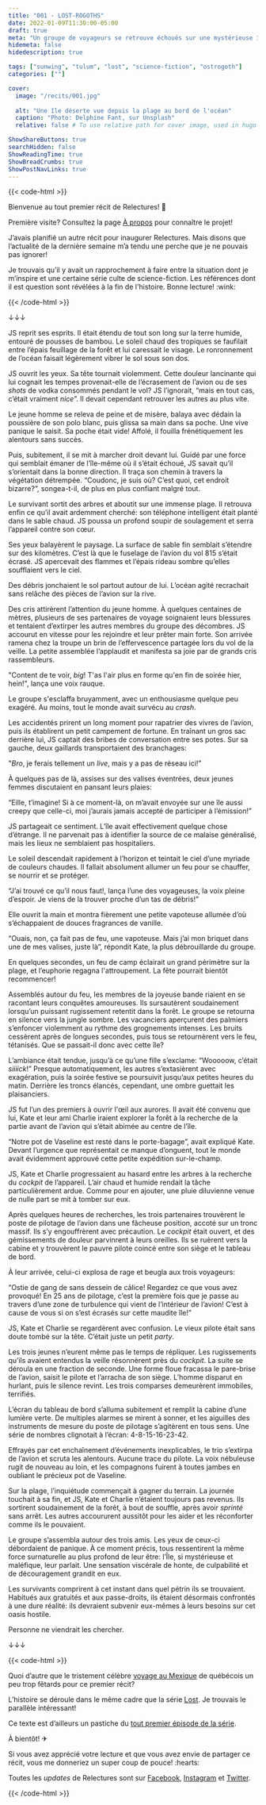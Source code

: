 ```yaml
---
title: "001 - LOST-ROGOTHS"
date: 2022-01-09T11:30:00-05:00
draft: true
meta: "Un groupe de voyageurs se retrouve échoués sur une mystérieuse île tropicale"
hidemeta: false
hidedescription: true

tags: ["sunwing", "tulum", "lost", "science-fiction", "ostrogoth"]
categories: [""]

cover:
  image: "/recits/001.jpg"
  
  alt: "Une île déserte vue depuis la plage au bord de l'océan"
  caption: "Photo: Delphine Fant, sur Unsplash"
  relative: false # To use relative path for cover image, used in hugo Page-bundles

ShowShareButtons: true
searchHidden: false
ShowReadingTime: true
ShowBreadCrumbs: true
ShowPostNavLinks: true
---
```

{{< code-html >}} 
<div class="contexte">
<p>Bienvenue au tout premier récit de Relectures! 🥳</p>

<p>Première visite? Consultez la page <a href="/apropos" target="_blank">À propos</a> pour connaître le projet!</p>

<p>J’avais planifié un autre récit pour inaugurer Relectures. Mais disons que l’actualité de la dernière semaine m’a tendu une perche que je ne pouvais pas ignorer! 

<p>Je trouvais qu’il y avait un rapprochement à faire entre la situation dont je m’inspire et une certaine série culte de science-fiction. Les références dont il est question sont révélées à la fin de l'histoire. Bonne lecture! :wink:</p>
</div>
{{< /code-html >}}

↓↓↓

JS reprit ses esprits. Il était étendu de tout son long sur la terre humide, entouré de pousses de bambou. Le soleil chaud des tropiques se faufilait entre l’épais feuillage de la forêt et lui caressait le visage. Le ronronnement de l’océan faisait légèrement vibrer le sol sous son dos. 

JS ouvrit les yeux. Sa tête tournait violemment. Cette douleur lancinante qui lui cognait les tempes provenait-elle de l’écrasement de l’avion ou de ses _shots_ de vodka consommés pendant le vol? JS l’ignorait, “mais en tout cas, c’était vraiment _nice_”. Il devait cependant retrouver les autres au plus vite.

Le jeune homme se releva de peine et de misère, balaya avec dédain la poussière de son polo blanc, puis glissa sa main dans sa poche. Une vive panique le saisit. Sa poche était vide! Affolé, il fouilla frénétiquement les alentours sans succès. 

Puis, subitement, il se mit à marcher droit devant lui. Guidé par une force qui semblait émaner de l’île-même où il s’était échoué, JS savait qu’il s’orientait dans la bonne direction. Il traça son chemin à travers la végétation détrempée. “Coudonc, je suis où? C’est quoi, cet endroit bizarre?”, songea-t-il, de plus en plus confiant malgré tout.

Le survivant sortit des arbres et aboutit sur une immense plage. Il retrouva enfin ce qu’il avait ardemment cherché: son téléphone intelligent était planté dans le sable chaud. JS poussa un profond soupir de soulagement et serra l’appareil contre son cœur. 

Ses yeux balayèrent le paysage. La surface de sable fin semblait s’étendre sur des kilomètres. C’est là que le fuselage de l’avion du vol 815 s’était écrasé. JS apercevait des flammes et l’épais rideau sombre qu’elles soufflaient vers le ciel.

Des débris jonchaient le sol partout autour de lui. L’océan agité recrachait sans relâche des pièces de l’avion sur la rive.

Des cris attirèrent l’attention du jeune homme. À quelques centaines de mètres, plusieurs de ses partenaires de voyage soignaient leurs blessures et tentaient d’extirper les autres membres du groupe des décombres. JS accourut en vitesse pour les rejoindre et leur prêter main forte. Son arrivée ramena chez la troupe un brin de l’effervescence partagée lors du vol de la veille. La petite assemblée l’applaudit et manifesta sa joie par de grands cris rassembleurs.

"Content de te voir, _big_! T'as l'air plus en forme qu'en fin de soirée hier, hein!", lança une voix rauque.

Le groupe s'esclaffa bruyamment, avec un enthousiasme quelque peu exagéré. Au moins, tout le monde avait survécu au _crash_.

Les accidentés prirent un long moment pour rapatrier des vivres de l’avion, puis ils établirent un petit campement de fortune. En traînant un gros sac derrière lui, JS captait des bribes de conversation entre ses potes. Sur sa gauche, deux gaillards transportaient des branchages:

"_Bro_, je ferais tellement un _live_, mais y a pas de réseau ici!”

À quelques pas de là, assises sur des valises éventrées, deux jeunes femmes discutaient en pansant leurs plaies:

“Eille, t’imagine! Si à ce moment-là, on m’avait envoyée sur une île aussi creepy que celle-ci, moi j’aurais jamais accepté de participer à l’émission!”

JS partageait ce sentiment. L’île avait effectivement quelque chose d’étrange. Il ne parvenait pas à identifier la source de ce malaise généralisé, mais les lieux ne semblaient pas hospitaliers.

Le soleil descendait rapidement à l’horizon et teintait le ciel d’une myriade de couleurs chaudes. Il fallait absolument allumer un feu pour se chauffer, se nourrir et se protéger. 

“J’ai trouvé ce qu’il nous faut!, lança l’une des voyageuses, la voix pleine d’espoir. Je viens de la trouver proche d’un tas de débris!”

Elle ouvrit la main et montra fièrement une petite vapoteuse allumée d’où s’échappaient de douces fragrances de vanille. 

“Ouais, non, ça fait pas de feu, une vapoteuse. Mais j’ai mon briquet dans une de mes valises, juste là”, répondit Kate, la plus débrouillarde du groupe.

En quelques secondes, un feu de camp éclairait un grand périmètre sur la plage, et l’euphorie regagna l'attroupement. La fête pourrait bientôt recommencer!

Assemblés autour du feu, les membres de la joyeuse bande riaient en se racontant leurs conquêtes amoureuses. Ils sursautèrent soudainement lorsqu’un puissant rugissement retentit dans la forêt. Le groupe se retourna en silence vers la jungle sombre. Les vacanciers aperçurent des palmiers s’enfoncer violemment au rythme des grognements intenses. Les bruits cessèrent après de longues secondes, puis tous se retournèrent vers le feu, tétanisés. Que se passait-il donc avec cette île?

L’ambiance était tendue, jusqu’à ce qu’une fille s’exclame: “Wooooow, c’était _siiiick_!” Presque automatiquement, les autres s’extasièrent avec exagération, puis la soirée festive se poursuivit jusqu’aux petites heures du matin. Derrière les troncs élancés, cependant, une ombre guettait les plaisanciers.

JS fut l’un des premiers à ouvrir l'œil aux aurores. Il avait été convenu que lui, Kate et leur ami Charlie iraient explorer la forêt à la recherche de la partie avant de l’avion qui s’était abimée au centre de l’île.

“Notre pot de Vaseline est resté dans le porte-bagage”, avait expliqué Kate. Devant l’urgence que représentait ce manque d’onguent, tout le monde avait évidemment approuvé cette petite expédition sur-le-champ.

JS, Kate et Charlie progressaient au hasard entre les arbres à la recherche du _cockpit_ de l’appareil. L’air chaud et humide rendait la tâche particulièrement ardue. Comme pour en ajouter, une pluie diluvienne venue de nulle part se mit à tomber sur eux.

Après quelques heures de recherches, les trois partenaires trouvèrent le poste de pilotage de l’avion dans une fâcheuse position, accoté sur un tronc massif. Ils s’y engouffrèrent avec précaution. Le _cockpit_ était ouvert, et des gémissements de douleur parvinrent à leurs oreilles. Ils se ruèrent vers la cabine et y trouvèrent le pauvre pilote coincé entre son siège et le tableau de bord.

À leur arrivée, celui-ci explosa de rage et beugla aux trois voyageurs:

“Ostie de gang de sans dessein de câlice! Regardez ce que vous avez provoqué! En 25 ans de pilotage, c’est la première fois que je passe au travers d’une zone de turbulence qui vient de l’intérieur de l’avion! C’est à cause de vous si on s’est écrasés sur cette maudite île!”

JS, Kate et Charlie se regardèrent avec confusion. Le vieux pilote était sans doute tombé sur la tête. C’était juste un petit _party_. 

Les trois jeunes n’eurent même pas le temps de répliquer. Les rugissements qu’ils avaient entendus la veille résonnèrent près du _cockpit_. La suite se déroula en une fraction de seconde. Une forme floue fracassa le pare-brise de l’avion, saisit le pilote et l’arracha de son siège. L’homme disparut en hurlant, puis le silence revint. Les trois comparses demeurèrent immobiles, terrifiés.

L’écran du tableau de bord s’alluma subitement et remplit la cabine d’une lumière verte. De multiples alarmes se mirent à sonner, et les aiguilles des instruments de mesure du poste de pilotage s’agitèrent en tous sens. Une série de nombres clignotait à l’écran: 4-8-15-16-23-42. 

Effrayés par cet enchaînement d’événements inexplicables, le trio s’extirpa de l’avion et scruta les alentours. Aucune trace du pilote. La voix nébuleuse rugit de nouveau au loin, et les compagnons fuirent à toutes jambes en oubliant le précieux pot de Vaseline.

Sur la plage, l’inquiétude commençait à gagner du terrain. La journée touchait à sa fin, et JS, Kate et Charlie n’étaient toujours pas revenus. Ils sortirent soudainement de la forêt, à bout de souffle, après avoir _sprinté_ sans arrêt. Les autres accoururent aussitôt pour les aider et les réconforter comme ils le pouvaient.

Le groupe s’assembla autour des trois amis. Les yeux de ceux-ci débordaient de panique. À ce moment précis, tous ressentirent la même force surnaturelle au plus profond de leur être: l’Île, si mystérieuse et maléfique, leur parlait. Une sensation viscérale de honte, de culpabilité et de découragement grandit en eux. 

Les survivants comprirent à cet instant dans quel pétrin ils se trouvaient. Habitués aux gratuités et aux passe-droits, ils étaient désormais confrontés à une dure réalité: ils devraient subvenir eux-mêmes à leurs besoins sur cet oasis hostile.

Personne ne viendrait les chercher.

↓↓↓

{{< code-html >}} 
<div class="contexte">
<p> Quoi d’autre que le tristement célèbre <a href="https://ici.radio-canada.ca/nouvelle/1851866/party-avion-sunwing-enquete-transports-canada" target="_blank">voyage au Mexique</a> de québécois un peu trop fêtards pour ce premier récit? </p>

<p>L’histoire se déroule dans le même cadre que la série <a href="https://fr.wikipedia.org/wiki/Lost_:_Les_Disparus" target="_blank">Lost</a>. Je trouvais le parallèle intéressant! </p>

<p>Ce texte est d’ailleurs un pastiche du <a href="https://lostpedia.fandom.com/wiki/Pilot,_Part_1" target="_blank">tout premier épisode de la série</a>.</p>

<p> À bientôt! ✈</p>

<p>Si vous avez apprécié votre lecture et que vous avez envie de partager ce récit, vous me donneriez un super coup de pouce! :hearts:</p>

<p>Toutes les <em>updates</em> de Relectures sont sur <a href="https://www.facebook.com/relectures.ca" target="_blank">Facebook</a>, <a href="https://www.instagram.com/relectures/" target="_blank">Instagram</a> et <a href="https://twitter.com/relectures_" target="_blank">Twitter</a>.</p>

</div>

{{< /code-html >}}